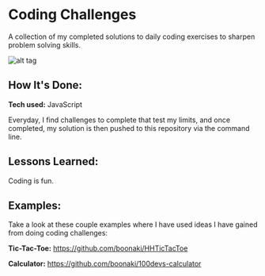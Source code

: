 # Coding Challenges
A collection of my completed solutions to daily coding exercises to sharpen problem solving skills.

![alt tag](https://www.codewars.com/users/boonaki/badges/large)

## How It's Done:

**Tech used:** JavaScript

Everyday, I find challenges to complete that test my limits, and once completed, my solution is then pushed to this repository via the command line.

## Lessons Learned:

Coding is fun.

## Examples:
Take a look at these couple examples where I have used ideas I have gained from doing coding challenges:

**Tic-Tac-Toe:** https://github.com/boonaki/HHTicTacToe

**Calculator:** https://github.com/boonaki/100devs-calculator



